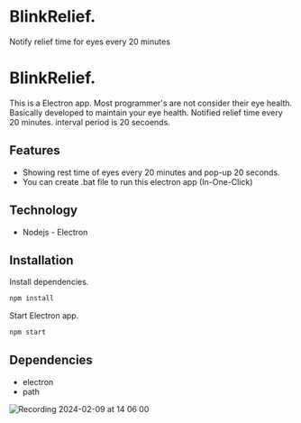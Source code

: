 # BlinkRelief.
Notify relief time for eyes every 20 minutes

# BlinkRelief.
This is a Electron app.
Most programmer's are not consider their eye health.
Basically developed to maintain your eye health.
Notified relief time every 20 minutes.
interval period is 20 secoends.

## Features
- Showing rest time of eyes every 20 minutes and pop-up 20 seconds.
- You can create .bat file to run this electron app (In-One-Click)

## Technology

- Nodejs - Electron

## Installation

Install dependencies.
```sh
npm install
```
Start Electron app.
```sh
npm start
```

## Dependencies

- electron
- path
  
 ![Recording 2024-02-09 at 14 06 00](https://github.com/dinithdiss/BlinkRelief/assets/103129079/dbb84aa2-9cbb-4878-bd93-3daf97b4ac10)


[//]: # (These are reference links used in the body of this note and get stripped out when the markdown processor does its job. There is no need to format nicely because it shouldn't be seen. Thanks SO - http://stackoverflow.com/questions/4823468/store-comments-in-markdown-syntax)

   [dill]: <https://github.com/joemccann/dillinger>
   [git-repo-url]: <https://github.com/joemccann/dillinger.git>
   [john gruber]: <http://daringfireball.net>
   [df1]: <http://daringfireball.net/projects/markdown/>
   [markdown-it]: <https://github.com/markdown-it/markdown-it>
   [Ace Editor]: <http://ace.ajax.org>
   [node.js]: <http://nodejs.org>
   [Twitter Bootstrap]: <http://twitter.github.com/bootstrap/>
   [jQuery]: <http://jquery.com>
   [@tjholowaychuk]: <http://twitter.com/tjholowaychuk>
   [express]: <http://expressjs.com>
   [AngularJS]: <http://angularjs.org>
   [Gulp]: <http://gulpjs.com>

   [PlDb]: <https://github.com/joemccann/dillinger/tree/master/plugins/dropbox/README.md>
   [PlGh]: <https://github.com/joemccann/dillinger/tree/master/plugins/github/README.md>
   [PlGd]: <https://github.com/joemccann/dillinger/tree/master/plugins/googledrive/README.md>
   [PlOd]: <https://github.com/joemccann/dillinger/tree/master/plugins/onedrive/README.md>
   [PlMe]: <https://github.com/joemccann/dillinger/tree/master/plugins/medium/README.md>
   [PlGa]: <https://github.com/RahulHP/dillinger/blob/master/plugins/googleanalytics/README.md>

